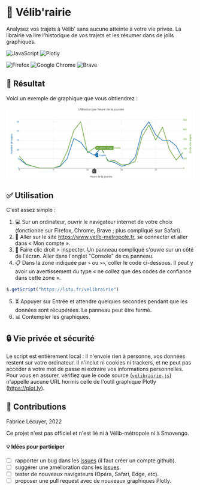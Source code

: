 # :bicyclist: Vélib'rairie

Analysez vos trajets à Vélib' sans aucune atteinte à votre vie privée. La librairie va lire l'historique de vos trajets et les résumer dans de jolis graphiques.

![JavaScript](https://img.shields.io/badge/javascript-%23323330.svg?style=flat&logo=javascript&logoColor=%23F7DF1E)
![Plotly](https://img.shields.io/badge/Plotly-%233F4F75.svg?style=flat&logo=plotly&logoColor=white)

![Firefox](https://img.shields.io/badge/Firefox-FF7139?style=flat&logo=Firefox-Browser&logoColor=white)
![Google Chrome](https://img.shields.io/badge/Google%20Chrome-4285F4?style=flat&logo=GoogleChrome&logoColor=white)
![Brave](https://img.shields.io/badge/Brave-FB542B?style=flat-not-for-the-badge&logo=Brave&logoColor=white)

## :dart: Résultat

Voici un exemple de graphique que vous obtiendrez :

![Image du nombre de trajets par heure de la journée](trips-per-hour.png)


## :white_check_mark: Utilisation

C'est assez simple :
1. :computer: Sur un ordinateur, ouvrir le navigateur internet de votre choix (fonctionne sur Firefox, Chrome, Brave ; plus compliqué sur Safari).
1. :bust_in_silhouette: Aller sur le site https://www.velib-metropole.fr, se connecter et aller dans « Mon compte ».
1. :wrench: Faire clic droit > inspecter. Un panneau compliqué s'ouvre sur un côté de l'écran.
 Aller dans l'onglet "Console" de ce panneau.
1. :clipboard: Dans la zone indiquée par `>` ou `>>`, coller le code ci-dessous. Il peut y avoir un avertissement du type « ne collez que des codes de confiance dans cette zone ».
```javascript
$.getScript("https://lstu.fr/velibrairie")
```
<!-- https://cdn.jsdelivr.net/gh/lecfab/velibrairie/velibrairie.js -->
5. :hourglass_flowing_sand: Appuyer sur Entrée et attendre quelques secondes pendant que les données sont récupérées. Le panneau peut être fermé.
6. :bar_chart: Contempler les graphiques.

## :lock: Vie privée et sécurité

Le script est entièrement local :
il n'envoie rien à personne,
vos données restent sur votre ordinateur.
Il n'inclut ni cookies ni trackers, et
ne peut pas accéder à votre mot de passe ni extraire vos informations personnelles.
Pour vous en assurer, vérifiez que le code source ([`velibrairie.js`](velibrairie.js)) n'appelle aucune URL hormis celle de l'outil graphique Plotly (https://plot.ly).



## :busts_in_silhouette: Contributions

Fabrice Lécuyer, 2022

Ce projet n'est pas officiel et n'est lié ni à Vélib-métropole ni à Smovengo.

#### :bulb: Idées pour participer
- [ ] rapporter un bug dans les [issues](./issues) (il faut créer un compte github).
- [ ] suggérer une amélioration dans les [issues](./issues).
- [ ] tester de nouveaux navigateurs (Opéra, Safari, Edge, etc).
- [ ] proposer une pull request avec de nouveaux graphiques Plotly.
